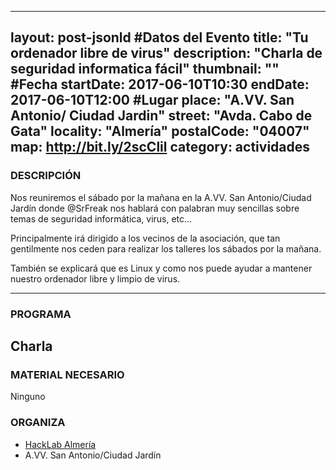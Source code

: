 ﻿---

layout: post-jsonld
#Datos del Evento
title: "Tu ordenador libre de virus"
description: "Charla de seguridad informatica fácil"
thumbnail: ""
#Fecha
startDate: 2017-06-10T10:30
endDate: 2017-06-10T12:00
#Lugar
place: "A.VV. San Antonio/ Ciudad Jardin"
street: "Avda. Cabo de Gata"
locality: "Almería"
postalCode: "04007"
map: http://bit.ly/2scClil
category: actividades
---



### DESCRIPCIÓN

Nos reuniremos el sábado por la mañana en la A.VV. San Antonio/Ciudad Jardín donde @SrFreak nos hablará con palabran muy sencillas sobre temas de seguridad informática, virus, etc...

Principalmente irá dirigido a los vecinos de la asociación, que tan gentilmente nos ceden para realizar los talleres los sábados por la mañana.

También se explicará que es Linux y como nos puede ayudar a mantener nuestro ordenador libre y limpio de virus.

---

### PROGRAMA

Charla
---
### MATERIAL NECESARIO

Ninguno

### ORGANIZA

* [HackLab Almería](http://hacklabalmeria.net)
* A.VV. San Antonio/Ciudad Jardín
